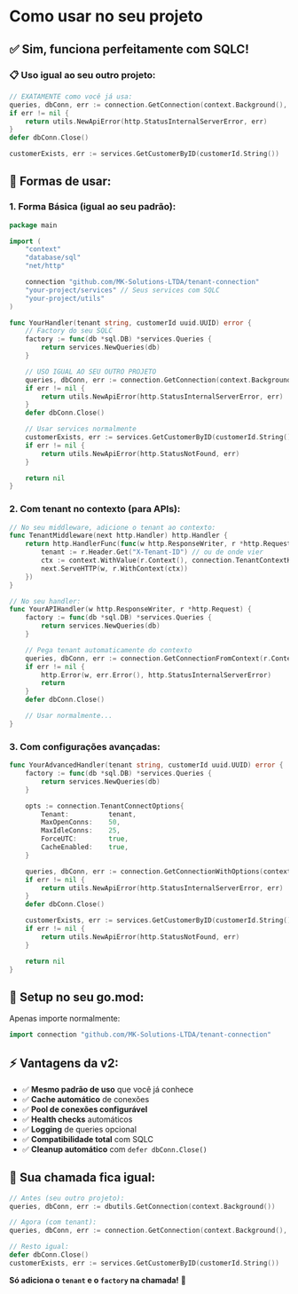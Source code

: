 # Como usar no seu projeto

## ✅ **Sim, funciona perfeitamente com SQLC!**

### 📋 **Uso igual ao seu outro projeto:**

```go
// EXATAMENTE como você já usa:
queries, dbConn, err := connection.GetConnection(context.Background(), "meu_tenant", factory)
if err != nil {
    return utils.NewApiError(http.StatusInternalServerError, err)
}
defer dbConn.Close()

customerExists, err := services.GetCustomerByID(customerId.String())
```

## 🚀 **Formas de usar:**

### 1. **Forma Básica (igual ao seu padrão):**

```go
package main

import (
    "context"
    "database/sql"
    "net/http"

    connection "github.com/MK-Solutions-LTDA/tenant-connection"
    "your-project/services" // Seus services com SQLC
    "your-project/utils"
)

func YourHandler(tenant string, customerId uuid.UUID) error {
    // Factory do seu SQLC
    factory := func(db *sql.DB) *services.Queries {
        return services.NewQueries(db)
    }

    // USO IGUAL AO SEU OUTRO PROJETO
    queries, dbConn, err := connection.GetConnection(context.Background(), tenant, factory)
    if err != nil {
        return utils.NewApiError(http.StatusInternalServerError, err)
    }
    defer dbConn.Close()

    // Usar services normalmente
    customerExists, err := services.GetCustomerByID(customerId.String())
    if err != nil {
        return utils.NewApiError(http.StatusNotFound, err)
    }

    return nil
}
```

### 2. **Com tenant no contexto (para APIs):**

```go
// No seu middleware, adicione o tenant ao contexto:
func TenantMiddleware(next http.Handler) http.Handler {
    return http.HandlerFunc(func(w http.ResponseWriter, r *http.Request) {
        tenant := r.Header.Get("X-Tenant-ID") // ou de onde vier
        ctx := context.WithValue(r.Context(), connection.TenantContextKey, tenant)
        next.ServeHTTP(w, r.WithContext(ctx))
    })
}

// No seu handler:
func YourAPIHandler(w http.ResponseWriter, r *http.Request) {
    factory := func(db *sql.DB) *services.Queries {
        return services.NewQueries(db)
    }

    // Pega tenant automaticamente do contexto
    queries, dbConn, err := connection.GetConnectionFromContext(r.Context(), factory)
    if err != nil {
        http.Error(w, err.Error(), http.StatusInternalServerError)
        return
    }
    defer dbConn.Close()

    // Usar normalmente...
}
```

### 3. **Com configurações avançadas:**

```go
func YourAdvancedHandler(tenant string, customerId uuid.UUID) error {
    factory := func(db *sql.DB) *services.Queries {
        return services.NewQueries(db)
    }

    opts := connection.TenantConnectOptions{
        Tenant:          tenant,
        MaxOpenConns:    50,
        MaxIdleConns:    25,
        ForceUTC:        true,
        CacheEnabled:    true,
    }

    queries, dbConn, err := connection.GetConnectionWithOptions(context.Background(), factory, opts)
    if err != nil {
        return utils.NewApiError(http.StatusInternalServerError, err)
    }
    defer dbConn.Close()

    customerExists, err := services.GetCustomerByID(customerId.String())
    if err != nil {
        return utils.NewApiError(http.StatusNotFound, err)
    }

    return nil
}
```

## 🔧 **Setup no seu go.mod:**

Apenas importe normalmente:

```go
import connection "github.com/MK-Solutions-LTDA/tenant-connection"
```

## ⚡ **Vantagens da v2:**

- ✅ **Mesmo padrão de uso** que você já conhece
- ✅ **Cache automático** de conexões
- ✅ **Pool de conexões configurável**
- ✅ **Health checks** automáticos
- ✅ **Logging** de queries opcional
- ✅ **Compatibilidade total** com SQLC
- ✅ **Cleanup automático** com `defer dbConn.Close()`

## 📝 **Sua chamada fica igual:**

```go
// Antes (seu outro projeto):
queries, dbConn, err := dbutils.GetConnection(context.Background())

// Agora (com tenant):
queries, dbConn, err := connection.GetConnection(context.Background(), tenant, factory)

// Resto igual:
defer dbConn.Close()
customerExists, err := services.GetCustomerByID(customerId.String())
```

**Só adiciona o `tenant` e o `factory` na chamada!** 🎯
